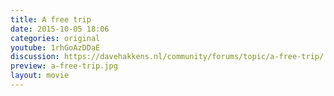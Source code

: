 ```yaml
---
title: A free trip
date: 2015-10-05 18:06
categories: original
youtube: 1rhGoAzDDaE
discussion: https://davehakkens.nl/community/forums/topic/a-free-trip/
preview: a-free-trip.jpg
layout: movie
---
```

